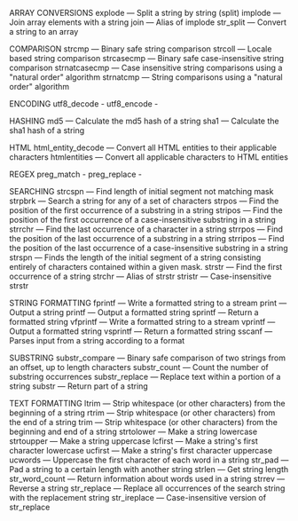 ARRAY CONVERSIONS
explode            — Split a string by string (split)
implode            — Join array elements with a string
join               — Alias of implode
str_split          — Convert a string to an array

COMPARISON
strcmp             — Binary safe string comparison
strcoll            — Locale based string comparison
strcasecmp         — Binary safe case-insensitive string comparison
strnatcasecmp      — Case insensitive string comparisons using a "natural order" algorithm
strnatcmp          — String comparisons using a "natural order" algorithm

ENCODING
utf8_decode        -
utf8_encode        -

HASHING
md5                — Calculate the md5 hash of a string
sha1               — Calculate the sha1 hash of a string

HTML
html_entity_decode — Convert all HTML entities to their applicable characters
htmlentities       — Convert all applicable characters to HTML entities

REGEX
preg_match         -
preg_replace       -

SEARCHING
strcspn            — Find length of initial segment not matching mask
strpbrk            — Search a string for any of a set of characters
strpos             — Find the position of the first occurrence of a substring in a string
stripos            — Find the position of the first occurrence of a case-insensitive substring in a string
strrchr            — Find the last occurrence of a character in a string
strrpos            — Find the position of the last occurrence of a substring in a string
strripos           — Find the position of the last occurrence of a case-insensitive substring in a string
strspn             — Finds the length of the initial segment of a string consisting entirely of characters contained within a given mask.
strstr             — Find the first occurrence of a string
strchr             — Alias of strstr
stristr            — Case-insensitive strstr

STRING FORMATTING
fprintf            — Write a formatted string to a stream
print              — Output a string
printf             — Output a formatted string
sprintf            — Return a formatted string
vfprintf           — Write a formatted string to a stream
vprintf            — Output a formatted string
vsprintf           — Return a formatted string
sscanf             — Parses input from a string according to a format

SUBSTRING
substr_compare     — Binary safe comparison of two strings from an offset, up to length characters
substr_count       — Count the number of substring occurrences
substr_replace     — Replace text within a portion of a string
substr             — Return part of a string

TEXT FORMATTING
ltrim              — Strip whitespace (or other characters) from the beginning of a string
rtrim              — Strip whitespace (or other characters) from the end of a string
trim               — Strip whitespace (or other characters) from the beginning and end of a string
strtolower         — Make a string lowercase
strtoupper         — Make a string uppercase
lcfirst            — Make a string's first character lowercase
ucfirst            — Make a string's first character uppercase
ucwords            — Uppercase the first character of each word in a string
str_pad            — Pad a string to a certain length with another string
strlen             — Get string length
str_word_count     — Return information about words used in a string
strrev             — Reverse a string
str_replace        — Replace all occurrences of the search string with the replacement string
str_ireplace       — Case-insensitive version of str_replace





